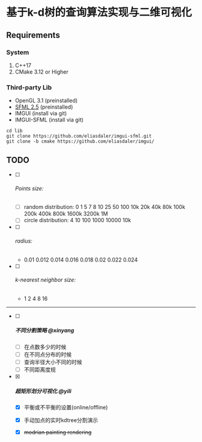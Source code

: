 # 基于k-d树的查询算法实现与二维可视化

## Requirements

### System

1. C++17
2. CMake 3.12 or Higher

### Third-party Lib

* OpenGL 3.1 (preinstalled)
* [SFML 2.5](https://github.com/SFML/SFML) (preinstalled)
* IMGUI (install via git)
* IMGUI-SFML (install via git)

```
cd lib
git clone https://github.com/eliasdaler/imgui-sfml.git
git clone -b cmake https://github.com/eliasdaler/imgui/
```

## TODO

* [ ] ###### Points size:

  * [ ] random distribution: 0 1 5 7 8 10 25 50 100 10k 20k 40k 80k 100k 200k 400k 800k 1600k 3200k 1M
  * [ ] circle distribution:  4 10 100 1000 10000 10k

* [ ] ###### radius:
  * 0.01 0.012 0.014 0.016 0.018 0.02 0.022 0.024

* [ ] ###### k-nearest neighbor size:
  * 1 2 4 8 16

------



* [ ] ##### 不同分割策略 @xinyang

  * [ ] 在点数多少的时候
  * [ ] 在不同点分布的时候
  * [ ] 查询半径大小不同的时候
  * [ ] 不同距离度规

* [x] ##### 超矩形划分可视化 @yili

  * [x] 平衡或不平衡的设置(online/offline)
  * [x] 手动加点的实时kdtree分割演示
  * [x] ~~modrian painting rendering~~

